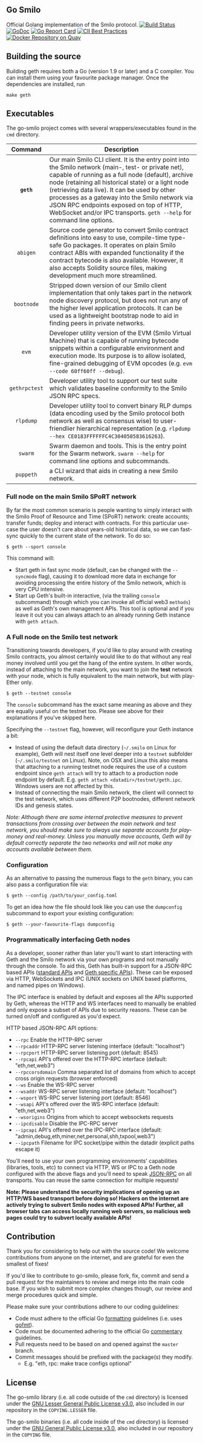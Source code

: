 ## Go Smilo

Official Golang implementation of the Smilo protocol. 
[![Build Status](https://travis-ci.org/Smilo-platform/go-smilo.svg?branch=master)](https://travis-ci.org/Smilo-platform/go-smilo)
[![GoDoc](https://godoc.org/github.com/Smilo-platform/go-smilo/src/blockchain/smilobft?status.svg)](https://godoc.org/github.com/Smilo-platform/go-smilo/src/blockchain/smilobft)
[![Go Report Card](https://goreportcard.com/badge/github.com/Smilo-platform/go-smilo)](https://goreportcard.com/report/github.com/Smilo-platform/go-smilo)
[![CII Best Practices](https://bestpractices.coreinfrastructure.org/projects/2918/badge)](https://bestpractices.coreinfrastructure.org/projects/2918)
[![Docker Repository on Quay](https://quay.io/repository/smilo/go-smilo/status "Docker Repository on Quay")](https://quay.io/repository/smilo/go-smilo)

## Building the source

Building geth requires both a Go (version 1.9 or later) and a C compiler.
You can install them using your favourite package manager.
Once the dependencies are installed, run

    make geth

## Executables

The go-smilo project comes with several wrappers/executables found in the `cmd` directory.

| Command    | Description |
|:----------:|-------------|
| **`geth`** | Our main Smilo CLI client. It is the entry point into the Smilo network (main-, test- or private net), capable of running as a full node (default), archive node (retaining all historical state) or a light node (retrieving data live). It can be used by other processes as a gateway into the Smilo network via JSON RPC endpoints exposed on top of HTTP, WebSocket and/or IPC transports. `geth --help` for command line options. |
| `abigen` | Source code generator to convert Smilo contract definitions into easy to use, compile-time type-safe Go packages. It operates on plain Smilo contract ABIs with expanded functionality if the contract bytecode is also available. However, it also accepts Solidity source files, making development much more streamlined.  |
| `bootnode` | Stripped down version of our Smilo client implementation that only takes part in the network node discovery protocol, but does not run any of the higher level application protocols. It can be used as a lightweight bootstrap node to aid in finding peers in private networks. |
| `evm` | Developer utility version of the EVM (Smilo Virtual Machine) that is capable of running bytecode snippets within a configurable environment and execution mode. Its purpose is to allow isolated, fine-grained debugging of EVM opcodes (e.g. `evm --code 60ff60ff --debug`). |
| `gethrpctest` | Developer utility tool to support our test suite which validates baseline conformity to the Smilo JSON RPC specs. |
| `rlpdump` | Developer utility tool to convert binary RLP dumps (data encoding used by the Smilo protocol both network as well as consensus wise) to user-friendlier hierarchical representation (e.g. `rlpdump --hex CE0183FFFFFFC4C304050583616263`). |
| `swarm`    | Swarm daemon and tools. This is the entry point for the Swarm network. `swarm --help` for command line options and subcommands. |
| `puppeth`    | a CLI wizard that aids in creating a new Smilo network. |


### Full node on the main Smilo SPoRT network

By far the most common scenario is people wanting to simply interact with the Smilo Proof of Resource and Time (SPoRT) network:
create accounts; transfer funds; deploy and interact with contracts. For this particular use-case
the user doesn't care about years-old historical data, so we can fast-sync quickly to the current
state of the network. To do so:

```
$ geth --sport console
```

This command will:

 * Start geth in fast sync mode (default, can be changed with the `--syncmode` flag), causing it to
   download more data in exchange for avoiding processing the entire history of the Smilo network,
   which is very CPU intensive.
 * Start up Geth's built-in interactive,
   (via the trailing `console` subcommand) through which you can invoke all official web3 `methods`)
   as well as Geth's own management APIs.
   This tool is optional and if you leave it out you can always attach to an already running Geth instance
   with `geth attach`.

### A Full node on the Smilo test network

Transitioning towards developers, if you'd like to play around with creating Smilo contracts, you
almost certainly would like to do that without any real money involved until you get the hang of the
entire system. In other words, instead of attaching to the main network, you want to join the **test**
network with your node, which is fully equivalent to the main network, but with play-Ether only.

```
$ geth --testnet console
```

The `console` subcommand has the exact same meaning as above and they are equally useful on the
testnet too. Please see above for their explanations if you've skipped here.

Specifying the `--testnet` flag, however, will reconfigure your Geth instance a bit:

 * Instead of using the default data directory (`~/.smilo` on Linux for example), Geth will nest
   itself one level deeper into a `testnet` subfolder (`~/.smilo/testnet` on Linux). Note, on OSX
   and Linux this also means that attaching to a running testnet node requires the use of a custom
   endpoint since `geth attach` will try to attach to a production node endpoint by default. E.g.
   `geth attach <datadir>/testnet/geth.ipc`. Windows users are not affected by this.
 * Instead of connecting the main Smilo network, the client will connect to the test network,
   which uses different P2P bootnodes, different network IDs and genesis states.
   
*Note: Although there are some internal protective measures to prevent transactions from crossing
over between the main network and test network, you should make sure to always use separate accounts
for play-money and real-money. Unless you manually move accounts, Geth will by default correctly
separate the two networks and will not make any accounts available between them.*

### Configuration

As an alternative to passing the numerous flags to the `geth` binary, you can also pass a configuration file via:

```
$ geth --config /path/to/your_config.toml
```

To get an idea how the file should look like you can use the `dumpconfig` subcommand to export your existing configuration:

```
$ geth --your-favourite-flags dumpconfig
```

### Programmatically interfacing Geth nodes

As a developer, sooner rather than later you'll want to start interacting with Geth and the Smilo
network via your own programs and not manually through the console. To aid this, Geth has built-in
support for a JSON-RPC based APIs ([standard APIs](https://github.com/ethereum/wiki/wiki/JSON-RPC) and
[Geth specific APIs](https://github.com/ethereum/go-ethereum/wiki/Management-APIs)). These can be
exposed via HTTP, WebSockets and IPC (UNIX sockets on UNIX based platforms, and named pipes on Windows).

The IPC interface is enabled by default and exposes all the APIs supported by Geth, whereas the HTTP
and WS interfaces need to manually be enabled and only expose a subset of APIs due to security reasons.
These can be turned on/off and configured as you'd expect.

HTTP based JSON-RPC API options:

  * `--rpc` Enable the HTTP-RPC server
  * `--rpcaddr` HTTP-RPC server listening interface (default: "localhost")
  * `--rpcport` HTTP-RPC server listening port (default: 8545)
  * `--rpcapi` API's offered over the HTTP-RPC interface (default: "eth,net,web3")
  * `--rpccorsdomain` Comma separated list of domains from which to accept cross origin requests (browser enforced)
  * `--ws` Enable the WS-RPC server
  * `--wsaddr` WS-RPC server listening interface (default: "localhost")
  * `--wsport` WS-RPC server listening port (default: 8546)
  * `--wsapi` API's offered over the WS-RPC interface (default: "eth,net,web3")
  * `--wsorigins` Origins from which to accept websockets requests
  * `--ipcdisable` Disable the IPC-RPC server
  * `--ipcapi` API's offered over the IPC-RPC interface (default: "admin,debug,eth,miner,net,personal,shh,txpool,web3")
  * `--ipcpath` Filename for IPC socket/pipe within the datadir (explicit paths escape it)

You'll need to use your own programming environments' capabilities (libraries, tools, etc) to connect
via HTTP, WS or IPC to a Geth node configured with the above flags and you'll need to speak [JSON-RPC](https://www.jsonrpc.org/specification)
on all transports. You can reuse the same connection for multiple requests!

**Note: Please understand the security implications of opening up an HTTP/WS based transport before
doing so! Hackers on the internet are actively trying to subvert Smilo nodes with exposed APIs!
Further, all browser tabs can access locally running web servers, so malicious web pages could try to
subvert locally available APIs!**

## Contribution

Thank you for considering to help out with the source code! We welcome contributions from
anyone on the internet, and are grateful for even the smallest of fixes!

If you'd like to contribute to go-smilo, please fork, fix, commit and send a pull request
for the maintainers to review and merge into the main code base. If you wish to submit more
complex changes though, our review and merge procedures quick and simple.

Please make sure your contributions adhere to our coding guidelines:

 * Code must adhere to the official Go [formatting](https://golang.org/doc/effective_go.html#formatting) guidelines (i.e. uses [gofmt](https://golang.org/cmd/gofmt/)).
 * Code must be documented adhering to the official Go [commentary](https://golang.org/doc/effective_go.html#commentary) guidelines.
 * Pull requests need to be based on and opened against the `master` branch.
 * Commit messages should be prefixed with the package(s) they modify.
   * E.g. "eth, rpc: make trace configs optional"

## License

The go-smilo library (i.e. all code outside of the `cmd` directory) is licensed under the
[GNU Lesser General Public License v3.0](https://www.gnu.org/licenses/lgpl-3.0.en.html), also
included in our repository in the `COPYING.LESSER` file.

The go-smilo binaries (i.e. all code inside of the `cmd` directory) is licensed under the
[GNU General Public License v3.0](https://www.gnu.org/licenses/gpl-3.0.en.html), also included
in our repository in the `COPYING` file.
